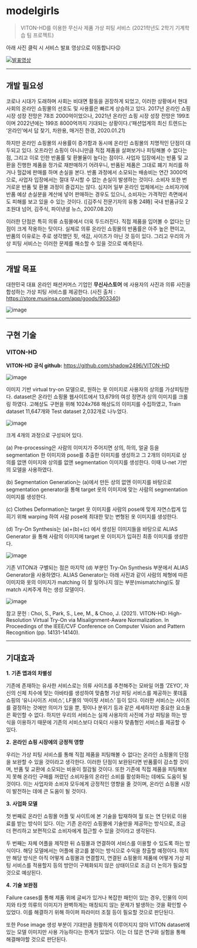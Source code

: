 # modelgirls

> VITON-HD를 이용한 무신사 제품 가상 피팅 서비스 (2021학년도 2학기 기계학습 팀 프로젝트)

아래 사진 클릭 시 서비스 발표 영상으로 이동합니다😉

[![발표영상](https://img.youtube.com/vi/l_vVrk0tgFQ/hqdefault.jpg)]( https://youtu.be/l_vVrk0tgFQ)



-----



## 개발 필요성

코로나 시대가 도래하며 사회는 비대면 활동을 권장하게 되었고, 이러한 상황에서 현대 사회의 온라인 쇼핑몰의 선호도 및 사용률은 빠르게 상승하고 있다. 2017년 온라인 쇼핑 시장 성장 전망은 78조 2000억이었으나, 2021년 온라인 쇼핑 시장 성장 전망은 199조이며 2022년에는 199조 8000억까지 기대되는 상황이다.(‘패션업계의 최신 트렌드는 ‘온라인’에서 답 찾기, 차완용, 매거진 한경, 2020.01.21)

하지만 온라인 쇼핑몰의 사용률이 증가함과 동시에 온라인 쇼핑몰의 치명적인 단점이 대두되고 있다. 오프라인 쇼핑이 아니니만큼 직접 제품을 살펴보거나 피팅해볼 수 없다는 점, 그리고 이로 인한 반품률 및 환불율이 높다는 점이다. 사업자 입장에서는 반품 및 교환을 진행한 제품을 정가로 재판매하기 어려우니, 반품된 제품은 그대로 폐기 처리를 하거나 헐값에 판매를 하며 손실을 본다. 반품 과정에서 소모되는 배송비는 연간 3000억으로, 사업자 입장에서는 절대 무시할 수 없는 손실이 발생하는 것이다. 소비자 또한 번거로운 반품 및 환불 과정이 즐겁지는 않다. 심지어 일부 온라인 업체에서는 소비자가에 반품 예상 손실분을 계산에 넣어 판매하는 경우도 있으니, 소비자는 가격적인 측면에서도 피해를 보고 있을 수 있는 것이다. ([김주식 전문기자의 유통 24時] 국내 반품규모 2조원대 넘어, 김주식, 파이낸셜 뉴스, 2007.08.20)

이러한 단점은 특히 의류 쇼핑몰에서 더욱 두드러진다. 직접 제품을 입어볼 수 없다는 단점이 크게 작용하는 탓이다. 실제로 의류 온라인 쇼핑몰의 반품률은 아주 높은 편이고, 반품의 이유로는 주로 생각했던 핏, 색감, 사이즈가 아닌 것 등이 있다. 그리고 우리의 가상 피팅 서비스는 이러한 문제를 해소할 수 있을 것으로 예측된다.



-----



## 개발 목표

대한민국 대표 온라인 패션커머스 기업인 **무신사스토어** 에 사용자의 사진과 의류 사진을 합성하는 가상 피팅 서비스를 제공한다. (사진 출처 : https://store.musinsa.com/app/goods/903340)

![image](https://user-images.githubusercontent.com/60170358/141873964-074b6ea2-a2a6-4c67-9a4f-14ee24a52df6.png)



------



## 구현 기술

### VITON-HD

**VITON-HD 공식 github:** https://github.com/shadow2496/VITON-HD

![image](https://user-images.githubusercontent.com/60170358/141874516-da72366b-e474-43e7-bdd9-edff84859b07.png)

이미지 기반 virtual try-on 모델으로, 원하는 옷 이미지로 사용자의 상의를 가상피팅한다. dataset은 온라인 쇼핑몰 웹사이트에서 13,679의 여성 정면과 상의 이미지를 크롤링 하였다.  고해상도 구현을 위해 1024x768 해상도의 이미지를 수집하였고, Train dataset 11,647개와 Test dataset 2,032개로 나누었다. 

![image](https://user-images.githubusercontent.com/60170358/141874312-be04ce8e-bd09-45c6-acf7-cb73c0e3abca.png)



크게 4개의 과정으로 구성되어 있다. 

(a) Pre-processing은 사람의 이미지가 주어지면 상의, 하의, 얼굴 등을 segmentation 한 이미지와 pose를 추출한 이미지를 생성하고 그 2개의 이미지로 상의를 없앤 이미지와 상의를 없앤 segmentation 이미지를 생성한다. 이때 U-net 기반의 모델을 사용하였다.

(b) Segmentation Generation는 (a)에서 만든 상의 없앤 이미지를 바탕으로 segmentation generator을 통해 target 옷의 이미지에 맞는 사람의 segmentation 이미지를 생성한다.

(c) Clothes Deformation는 target 옷 이미지를 사람의 pose에 맞게 자연스럽게 입히기 위해 warping 하여 사람 pose에 최대한 맞는 변형된 옷 이미지를 생성한다.

(d) Try-On Synthesis는 (a)+(b)+(c) 에서 생성된 이미지들을 바탕으로 ALIAS Generator 을 통해 사람의 이미지에 target 옷 이미지가 입혀진 최종 이미지를 생성한다.





![image](https://user-images.githubusercontent.com/60170358/141874088-4839dc63-4d7a-4d30-8a03-2712990f1782.png)



기존 VITON과 구별되는 점은 마지막 (d) 부분인 Try-On Synthesis 부분에서 ALIAS Generator을 사용하였다. ALIAS Generator는 아래 사진과 같이 사람의 체형에 따른 이미지와 옷의 이미지가 matching 이 잘 일어나지 않는 부분(mismatching)도 잘 match 시켜주게 하는 생성 모델이다.



![image](https://user-images.githubusercontent.com/60170358/141748009-4df6d744-6cd3-44bc-b512-a107ec4cef12.png)



참고 문헌 : Choi, S., Park, S., Lee, M., & Choo, J. (2021). VITON-HD: High-Resolution Virtual Try-On via Misalignment-Aware Normalization. In Proceedings of the IEEE/CVF Conference on Computer Vision and Pattern Recognition (pp. 14131-14140).



------



## 기대효과

**1.**  **기존 앱과의 차별성**

기존에 존재하는 유사한 서비스로는 의류 사이즈를 추천해주는 모바일 어플 ‘ZEYO’, 자신의 신체 치수에 맞는 아바타를 생성하여 맞춤형 가상 피팅 서비스를 제공하는 롯데홈쇼핑의 ‘유니사이즈 서비스’, LF몰의 ‘마이핏 서비스’ 등이 있다. 이러한 서비스는 사이즈를 결정하는 것에만 의미가 있을 뿐, 핏이나 분위기 등과 같은 세세하지만 중요한 요소들은 확인할 수 없다. 하지만 우리의 서비스는 실제 사용자의 사진에 가상 피팅을 하는 방식을 이용하기 때문에 기존의 서비스보다 더욱더 사용자 맞춤형인 서비스를 제공할 수 있다.



**2.**  **온라인 쇼핑 시장에의 긍정적 영향**

우리는 가상 피팅 서비스를 통해 직접 제품을 피팅해볼 수 없다는 온라인 쇼핑몰의 단점을 보완할 수 있을 것이라고 생각한다. 이러한 단점이 보완된다면 반품률이 감소할 것이며, 반품 및 교환에 소모되는 비용이 절감될 것이다. 또한 기존에 직접 제품을 피팅해보지 못해 온라인 구매를 꺼렸던 소비자들의 온라인 소비를 활성화하는 데에도 도움이 될 것이다. 이는 사업자와 소비자 모두에게 긍정적인 영향을 줄 것이며, 온라인 쇼핑몰 시장이 발전하는 데에 큰 도움이 될 것이다.

 

**3.**  **사업화 모델**

첫 번째로 온라인 쇼핑몰 어플 및 사이트에 본 기술을 탑재하여 월 또는 연 단위로 이용료를 받는 방식이 있다. 이는 기존 온라인 쇼핑몰에 기술만을 제공하는 방식으로, 조금 더 편리하고 보편적으로 소비자에게 접근할 수 있을 것이라고 생각된다.

두 번째는 자체 어플을 제작한 뒤 쇼핑몰과 연결하여 서비스를 이용할 수 있도록 하는 방식이다. 해당 모델에서는 어플에 광고를 붙이는 방식으로 수익을 창출할 예정이다. 하지만 해당 방식은 아직 어떻게 쇼핑몰과 연결할지, 연결된 쇼핑몰의 제품에 어떻게 가상 피팅 서비스를 적용할지 등의 방안이 구체화되지 않은 상태이므로 조금 더 논의가 필요할 것으로 예상된다.

 

**4.**  **기술 보완점**

Failure cases를 통해 제품 위에 글씨가 있거나 복잡한 패턴이 있는 경우, 인물의 이미지와 타겟 의류의 이미지가 완벽하게는 매칭되지 않는 문제가 발생하는 것을 확인할 수 있었다. 이를 해결하기 위해 하이퍼 파라미터 조절 등이 필요할 것으로 판단된다. 

또한 Pose image 생성 부분이 기대만큼 원활하게 이루어지지 않아 VITON dataset에 있는 모델 이미지만 사용 가능하다는 한계가 있었다. 이는 더 많은 연구와 실험을 통해 해결해야할 것으로 판단된다.
